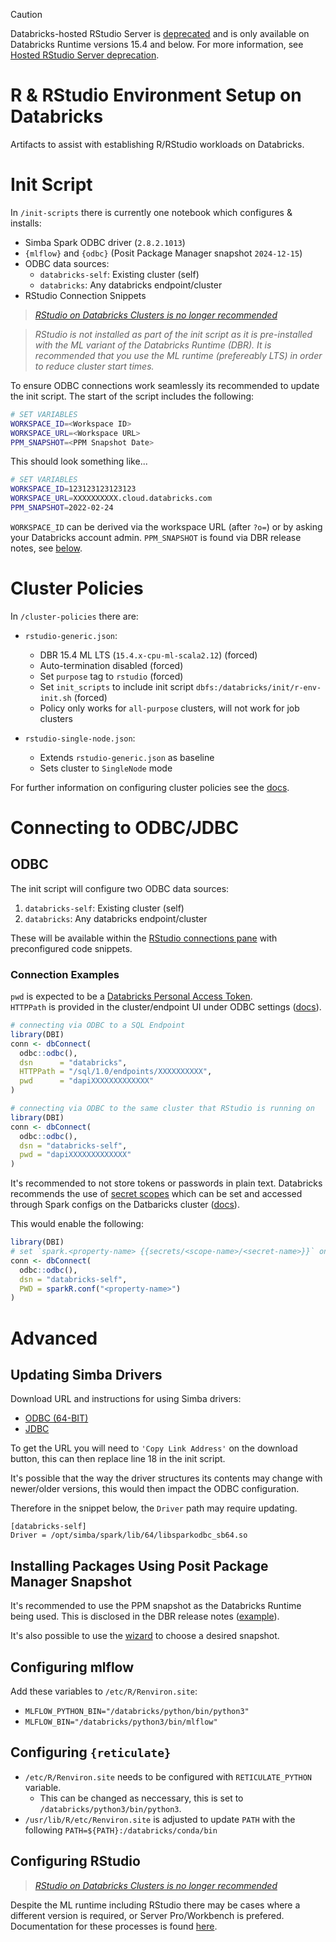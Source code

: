 > [!CAUTION]
> Databricks-hosted RStudio Server is [deprecated](https://docs.databricks.com/en/release-notes/runtime/databricks-runtime-ver.html) and is only available on Databricks Runtime versions 15.4 and below. For more information, see [Hosted RStudio Server deprecation](https://docs.databricks.com/en/sparkr/hosted-rstudio-server.html#deprecation).

# R & RStudio Environment Setup on Databricks

Artifacts to assist with establishing R/RStudio workloads on Databricks.

# Init Script

In `/init-scripts` there is currently one notebook which configures & installs:
- Simba Spark ODBC driver (`2.8.2.1013`)
- `{mlflow}` and `{odbc}` (Posit Package Manager snapshot `2024-12-15`)
- ODBC data sources:
  - `databricks-self`: Existing cluster (self)
  - `databricks`: Any databricks endpoint/cluster
- RStudio Connection Snippets

>*[RStudio on Databricks Clusters is no longer recommended](https://docs.databricks.com/en/sparkr/rstudio.html#connect-to-a-databricks-hosted-rstudio-server)*


>*RStudio is not installed as part of the init script as it is pre-installed with the ML variant of the Databricks Runtime (DBR). It is recommended that you use the ML runtime (prefereably LTS) in order to reduce cluster start times.*

To ensure ODBC connections work seamlessly its recommended to update the init script. The start of the script includes the following:

```sh
# SET VARIABLES
WORKSPACE_ID=<Workspace ID>
WORKSPACE_URL=<Workspace URL>
PPM_SNAPSHOT=<PPM Snapshot Date>
```

This should look something like...
```sh
# SET VARIABLES
WORKSPACE_ID=123123123123123
WORKSPACE_URL=XXXXXXXXXX.cloud.databricks.com
PPM_SNAPSHOT=2022-02-24
```
`WORKSPACE_ID` can be derived via the workspace URL (after `?o=`) or by asking your Databricks account admin.
`PPM_SNAPSHOT` is found via DBR release notes, see [below](#installing-packages-using-posit-package-manager-snapshot).

# Cluster Policies
In `/cluster-policies` there are:

- `rstudio-generic.json`:
   - DBR 15.4 ML LTS (`15.4.x-cpu-ml-scala2.12`) (forced)
   - Auto-termination disabled (forced)  
   - Set `purpose` tag to `rstudio` (forced)
   - Set `init_scripts` to include init script `dbfs:/databricks/init/r-env-init.sh` (forced)
   - Policy only works for `all-purpose` clusters, will not work for job clusters
  
- `rstudio-single-node.json`:
   - Extends `rstudio-generic.json` as baseline
   - Sets cluster to `SingleNode` mode

For further information on configuring cluster policies see the [docs](https://docs.databricks.com/administration-guide/clusters/policies.html).

# Connecting to ODBC/JDBC

## ODBC
The init script will configure two ODBC data sources:
1. `databricks-self`: Existing cluster (self)
2. `databricks`: Any databricks endpoint/cluster

These will be available within the [RStudio connections pane](https://db.rstudio.com/tooling/connections/) with preconfigured code snippets.

### **Connection Examples**

`pwd` is expected to be a [Databricks Personal Access Token](https://docs.databricks.com/dev-tools/api/latest/authentication.html).  
`HTTPPath` is provided in the cluster/endpoint UI under ODBC settings ([docs](https://docs.databricks.com/integrations/bi/jdbc-odbc-bi.html#retrieve-the-connection-details)).

```r
# connecting via ODBC to a SQL Endpoint
library(DBI)
conn <- dbConnect(
  odbc::odbc(),
  dsn      = "databricks",
  HTTPPath = "/sql/1.0/endpoints/XXXXXXXXXX",
  pwd      = "dapiXXXXXXXXXXXXX"
)
```

```r
# connecting via ODBC to the same cluster that RStudio is running on
library(DBI)
conn <- dbConnect(
  odbc::odbc(),
  dsn = "databricks-self",
  pwd = "dapiXXXXXXXXXXXXX"
)
```

It's recommended to not store tokens or passwords in plain text. Databricks recommends the use of [secret scopes](https://docs.databricks.com/security/secrets/secret-scopes.html) which can be set and accessed through Spark configs on the Datbaricks cluster ([docs](https://docs.databricks.com/security/secrets/secrets.html#syntax-for-referencing-secrets-in-a-spark-configuration-property-or-environment-variable)).

This would enable the following:
```r
library(DBI)
# set `spark.<property-name> {{secrets/<scope-name>/<secret-name>}}` on cluster
conn <- dbConnect(
  odbc::odbc(),
  dsn = "databricks-self",
  PWD = sparkR.conf("<property-name>")
)
```

# Advanced

## Updating Simba Drivers
Download URL and instructions for using Simba drivers:
- [ODBC (64-BIT)](https://www.databricks.com/spark/odbc-drivers-archive)
- [JDBC](https://www.databricks.com/spark/jdbc-drivers-archive)

To get the URL you will need to `'Copy Link Address'` on the download button, this can then replace line 18 in the init script.

It's possible that the way the driver structures its contents may change with newer/older versions, this would then impact the ODBC configuration.

Therefore in the snippet below, the `Driver` path may require updating.
```
[databricks-self]
Driver = /opt/simba/spark/lib/64/libsparkodbc_sb64.so
```
## Installing Packages Using Posit Package Manager Snapshot
It's recommended to use the PPM snapshot as the Databricks Runtime being used. This is disclosed in the DBR release notes ([example](https://docs.databricks.com/release-notes/runtime/11.0.html#installed-r-libraries)).

It's also possible to use the [wizard](https://packagemanager.posit.co/client/#/repos/cran/setup?snapshot=2024-12-15) to choose a desired snapshot.

## Configuring mlflow
Add these variables to `/etc/R/Renviron.site`:
- `MLFLOW_PYTHON_BIN="/databricks/python/bin/python3"`
- `MLFLOW_BIN="/databricks/python3/bin/mlflow"`

## Configuring `{reticulate}`
- `/etc/R/Renviron.site` needs to be configured with `RETICULATE_PYTHON` variable.
  - This can be changed as neccessary, this is set to `/databricks/python3/bin/python3`.
- `/usr/lib/R/etc/Renviron.site` is adjusted to update `PATH` with the following `PATH=${PATH}:/databricks/conda/bin`

## Configuring RStudio  
>*[RStudio on Databricks Clusters is no longer recommended](https://docs.databricks.com/en/sparkr/rstudio.html#connect-to-a-databricks-hosted-rstudio-server)*

Despite the ML runtime including RStudio there may be cases where a different version is required, or Server Pro/Workbench is prefered. Documentation for these processes is found [here](https://docs.databricks.com/spark/latest/sparkr/rstudio.html).




